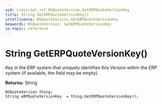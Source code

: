 ```yaml
---
uid: crmscript_ref_NSQuoteVersion_GetERPQuoteVersionKey
title: String GetERPQuoteVersionKey()
intellisense: NSQuoteVersion.GetERPQuoteVersionKey
keywords: NSQuoteVersion, GetERPQuoteVersionKey
so.topic: reference
---
```


# String GetERPQuoteVersionKey()

Key in the ERP system that uniquely identifies this Version within the ERP system (if available, the field may be empty).

**Returns:** String

```crmscript
NSQuoteVersion thing;
String eRPQuoteVersionKey  = thing.GetERPQuoteVersionKey();
```

